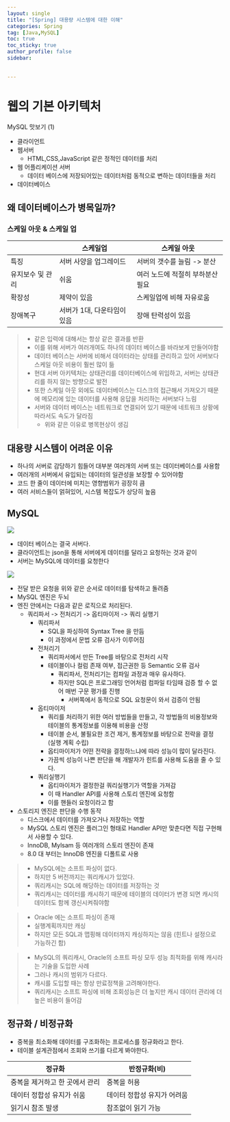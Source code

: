```yaml
---
layout: single
title: "[Spring] 대용량 시스템에 대한 이해"
categories: Spring
tag: [Java,MySQL]
toc: true
toc_sticky: true
author_profile: false
sidebar:
     

---
```


# 웹의 기본 아키텍처
MySQL 맛보기 (1)

- 클라이언트
- 웹서버
	- HTML,CSS,JavaScript 같은 정적인 데이터를 처리
- 웹 어플리케이션 서버
	- 데이터 베이스에 저장되어있는 데이터처럼 동적으로 변하는 데이터들을 처리
- 데이터베이스

## 왜 데이터베이스가 병목일까?

### 스케일 아웃 & 스케일 업


|                  | 스케일업                    | 스케일 아웃                      |
| ---------------- | --------------------------- | -------------------------------- |
| 특징             | 서버 사양을 업그레이드      | 서버의 갯수를 늘림 -> 분산       |
| 유지보수 및 관리 | 쉬움                        | 여러 노드에 적절히 부하분산 필요 |
| 확장성           | 제약이 있음                 | 스케일업에 비해 자유로움         |
| 장애복구         | 서버가 1대, 다운타임이 있음 | 장애 탄력성이 있음                                 |

>- 같은 입력에 대해서는 항상 같은 결과를 반환
>- 이를 위해 서버가 여러개여도 하나의 데이터 베이스를 바라보게 만들어야함
>- 데이터 베이스는 서버에 비해서 데이터라는 상태를 관리하고 있어 서버보다 스케일 아웃 비용이 훨씬 많이 듦
>- 현대 서버 아키텍처는 상태관리를 데이터베이스에 위임하고, 서버는 상태관리를 하지 않는 방향으로 발전
>- 또한 스케일 아웃 외에도 데이터베이스는 디스크의 접근해서 가져오기 때문에 메모리에 있는 데이터를 사용해 응답을 처리하는 서버보다 느림
>- 서버와 데이터 베이스는 네트워크로 연결되어 있기 때문에 네트워크 상황에 따라서도 속도가 달라짐
>	- 위와 같은 이유로 병목현상이 생김

## 대용량 시스템이 어려운 이유

- 하나의 서버로 감당하기 힘들어 대부분 여러개의 서버 또는 데이터베이스를 사용함
- 여러개의 서버에서 유입되는 데이터의 일관성을 보장할 수 있어야함
- 코드 한 줄이 데이터에 미치는 영향범위가 굉장히 큼
- 여러 서비스들이 얽혀있어, 시스템 복잡도가 상당히 높음

## MySQL
![](https://i.imgur.com/n777LvC.png)
- 데이터 베이스는 결국 서버다.
- 클라이언트는 json을 통해 서버에게 데이터를 달라고 요청하는 것과 같이
- 서버는 MySQL에 데이터를 요청한다


![](https://i.imgur.com/JZU7h8L.png)

- 전달 받은 요청을 위와 같은 순서로 데이터를 탐색하고 돌려줌
- MySQL 엔진은 두뇌
- 엔진 안에서는 다음과 같은 로직으로 처리된다.
	- 쿼리파서 -> 전처리기 -> 옵티마이저 -> 쿼리 실행기
		- 쿼리파서
			- SQL을 파싱하여 Syntax Tree 을 만듬
			- 이 과정에서 문법 오류 검사가 이루어짐
		- 전처리기
			- 쿼리파서에서 만든 Tree를 바탕으로 전처리 시작
			- 테이블이나 컬럼 존재 여부, 접근권한 등 Semantic 오류 검사
				- 쿼리파서, 전처리기는 컴파일 과정과 매우 유사하다.
				- 하지만 SQL은 프로그래밍 언어처럼 컴파일 타임때 검증 할 수 없어 매번 구문 평가를 진행 
					- 서버쪽에서 동적으로 SQL 요청문이 와서 검증이 안됨
		- 옵티마이저
			- 쿼리를 처리하기 위한 여러 방법들을 만들고, 각 방법들의 비용정보와 테이블의 통계정보를 이용해 비용을 산정
			- 테이블 순서, 불필요한 조건 제거, 통계정보를 바탕으로 전략을 결정 (실행 계획 수립)
			- 옵티마이저가 어떤 전략을 결정하느냐에 따라 성능이 많이 달라진다.
			- 가끔씩 성능이 나쁜 판단을 해 개발자가 힌트를 사용해 도움을 줄 수 있다.             
		- 쿼리실행기
			- 옵티마이저가 결정한걸 쿼리실행기가 역할을 가져감
			- 이 때 Handler API를 사용해 스토리 엔진에 요청함
			- 이를 핸들러 요청이라고 함
- 스토리지 엔진은 판단을 수행 동작
	- 디스크에서 데이터를 가져오거나 저장하는 역할
	- MySQL 스토리 엔진은 플러그인 형태로 Handler API만 맞춘다면 직접 구현해서 사용할 수 있다.
	- InnoDB, Mylsam 등 여러개의 스토리 엔진이 존재
	- 8.0 대 부터는 InnoDB 엔진을 디폴트로 사용

>- MySQL에는 소프트 파싱이 없다.
>- 하지만 5 버전까지는 쿼리캐시가 있었다.
>- 쿼리캐시는 SQL에 해당하는 데이터를 저장하는 것
>- 쿼리캐시는 데이터를 캐시하기 때문에 테이블의 데이터가 변경 되면 캐시의 데이터도 함께 갱신시켜줘야함

>- Oracle 에는 소프트 파싱이 존재
>- 실행계획까지만 캐싱
>- 하지만 모든 SQL과 맵핑해 데이터까지 캐싱하지는 않음
>  (힌트나 설정으로 가능하긴 함)

>- MySQL의 쿼리캐시, Oracle의 소프트 파싱 모두 성능 최적화를 위해 캐시라는 기술을 도입한 사례
>- 그러나 캐시의 범위가 다르다.
>- 캐시를 도입할 때는 항상 만료정책을 고려해야한다.
>- 쿼리캐시는 소프트 파싱에 비해 조회성능은 더 높지만 캐시 데이터 관리에 더 높은 비용이 들어감

## 정규화 / 비정규화

- 중복을 최소화해 데이터를 구조화하는 프로세스를 정규화라고 한다.
- 테이블 설계관점에서 조회와 쓰기를 다르게 봐야한다.

| 정규화                         | 반정규화(비)                |
| ------------------------------ | --------------------------- |
| 중복을 제거하고 한 곳에서 관리 | 중복을 허용                 |
| 데이터 정합성 유지가 쉬움      | 데이터 정합성 유지가 어려움 |
| 읽기시 참조 발생               | 참조없이 읽기 가능                            |


